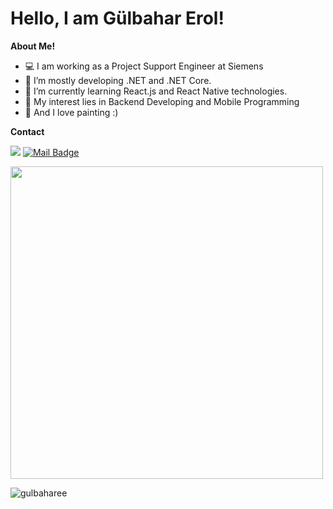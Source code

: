 # Hello, I am Gülbahar Erol! 

**About Me!**


- 💻 I am working as a Project Support Engineer at Siemens
- 🌱 I’m mostly developing .NET and .NET Core.
- 🔖 I’m currently learning React.js and React Native technologies.
- 🤔 My interest lies in Backend Developing and Mobile Programming
- 🎨 And I love painting :)


**Contact**

[![](https://img.shields.io/badge/linkedin-%230077B5.svg?&style=for-the-badge&logo=linkedin&logoColor=white)](https://www.linkedin.com/in/gulbaharerol?lipi=urn%3Ali%3Apage%3Ad_flagship3_profile_view_base_contact_details%3BUu6KFFhsSJm71mfO18BMRA%3D%3D)
[![Mail Badge](https://img.shields.io/badge/ggulbaharerol@gmail.com-c14438?style=for-the-badge&logo=Gmail&logoColor=white&link=mailto:ggulbaharerol@gmail.com)](mailto:ggulbaharerol@gmail.com)

<img align='center' src="https://github-readme-stats.vercel.app/api?username=gulbaharee&show_icons=true&theme=highcontrast" width="500">

<p><img align="left" src="https://github-readme-stats.vercel.app/api/top-langs?username=gulbaharee&show_icons=true&locale=en&layout=compact" alt="gulbaharee" /></p>


